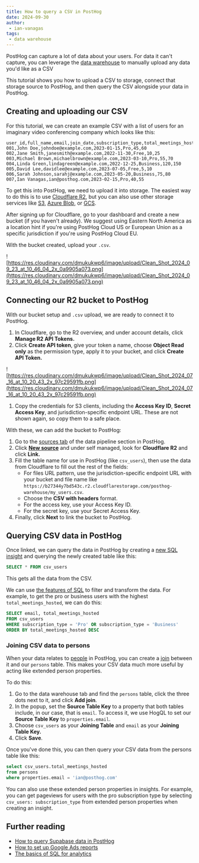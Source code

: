 ```yaml
---
title: How to query a CSV in PostHog
date: 2024-09-30
author:
 - ian-vanagas
tags:
 - data warehouse
---
```


PostHog can capture a lot of data about your users. For data it can't capture, you can leverage the [data warehouse](/data-warehouse) to manually upload any data you'd like as a CSV

This tutorial shows you how to upload a CSV to storage, connect that storage source to PostHog, and then query the CSV alongside your data in PostHog.

## Creating and uploading our CSV

For this tutorial, we can create an example CSV with a list of users for an imaginary video conferencing company which looks like this:

```csv
user_id,full_name,email,join_date,subscription_type,total_meetings_hosted,total_meetings_attended
001,John Doe,johndoe@example.com,2023-01-15,Pro,45,60
002,Jane Smith,janesmith@example.com,2022-11-30,Free,10,25
003,Michael Brown,michaelbrown@example.com,2023-03-10,Pro,55,70
004,Linda Green,lindagreen@example.com,2022-12-25,Business,120,150
005,David Lee,davidlee@example.com,2023-07-05,Free,5,10
006,Sarah Johnson,sarahj@example.com,2023-05-20,Business,75,80
007,Ian Vanagas,ian@posthog.com,2023-02-15,Pro,40,55
```

To get this into PostHog, we need to upload it into storage. The easiest way to do this is to use [Cloudflare R2](/docs/data-warehouse/setup/r2), but you can also use other storage services like [S3](/docs/data-warehouse/setup/s3), [Azure Blob](/docs/data-warehouse/setup/azure-blob), or [GCS](/docs/data-warehouse/setup/gcs). 

After signing up for Cloudflare, go to your dashboard and create a new bucket (if you haven't already). We suggest using Eastern North America as a location hint if you're using PostHog Cloud US or European Union as a specific jurisdiction if you're using PostHog Cloud EU.

With the bucket created, upload your `.csv`.

![https://res.cloudinary.com/dmukukwp6/image/upload/Clean_Shot_2024_09_23_at_10_46_04_2x_0a9905a073.png](https://res.cloudinary.com/dmukukwp6/image/upload/Clean_Shot_2024_09_23_at_10_46_04_2x_0a9905a073.png)

## Connecting our R2 bucket to PostHog

With our bucket setup and `.csv` upload, we are ready to connect it to PostHog.

1. In Cloudflare, go to the R2 overview, and under account details, click **Manage R2 API Tokens.**
2. Click **Create API token**, give your token a name, choose **Object Read only** as the permission type, apply it to your bucket, and click **Create API Token.**

![https://res.cloudinary.com/dmukukwp6/image/upload/Clean_Shot_2024_07_16_at_10_20_43_2x_97c29591fb.png](https://res.cloudinary.com/dmukukwp6/image/upload/Clean_Shot_2024_07_16_at_10_20_43_2x_97c29591fb.png)

1. Copy the credentials for S3 clients, including the **Access Key ID**, **Secret Access Key**, and jurisdiction-specific endpoint URL. These are not shown again, so copy them to a safe place.

With these, we can add the bucket to PostHog:

1. Go to the [sources tab](https://us.posthog.com/pipeline/sources) of the data pipeline section in PostHog.
2. Click [**New source**](https://us.posthog.com/project/52792/pipeline/new/source) and under self managed, look for **Cloudflare R2** and click **Link.**
3. Fill the table name for use in PostHog (like `csv_users`), then use the data from Cloudflare to fill out the rest of the fields:
    - For files URL pattern, use the jurisdiction-specific endpoint URL with your bucket and file name like `https://b27344y7bd543c.r2.cloudflarestorage.com/posthog-warehouse/my_users.csv`.
    - Choose the **CSV with headers** format.
    - For the access key, use your Access Key ID.
    - For the secret key, use your Secret Access Key.
4. Finally, click **Next** to link the bucket to PostHog.

<ProductScreenshot
    imageLight="https://res.cloudinary.com/dmukukwp6/image/upload/Clean_Shot_2024_09_23_at_11_23_44_2x_982f1f4214.png"
    imageDark="https://res.cloudinary.com/dmukukwp6/image/upload/Clean_Shot_2024_09_23_at_11_23_29_2x_4b68dbfec3.png"
    classes="rounded"
    alt="Connecting R2 bucket to PostHog"
/>

## Querying CSV data in PostHog

Once linked, we can query the data in PostHog by creating a [new SQL insight](https://us.posthog.com/insights/new) and querying the newly created table like this:

```sql
SELECT * FROM csv_users
```

This gets all the data from the CSV.

<ProductScreenshot
    imageLight = "https://res.cloudinary.com/dmukukwp6/image/upload/Clean_Shot_2024_09_23_at_11_28_54_2x_e37398b6b8.png" 
    imageDark = "https://res.cloudinary.com/dmukukwp6/image/upload/Clean_Shot_2024_09_23_at_11_29_10_2x_4be5ee2166.png"
    classes="rounded"
    alt="Querying CSV data in PostHog"
/>

We can use [the features of SQL](/docs/product-analytics/sql) to filter and transform the data. For example, to get the pro or business users with the highest `total_meetings_hosted`, we can do this:

```sql
SELECT email, total_meetings_hosted
FROM csv_users
WHERE subscription_type = 'Pro' OR subscription_type = 'Business'
ORDER BY total_meetings_hosted DESC
```

### Joining CSV data to persons

When your data relates to [people](/docs/data/persons) in PostHog, you can create a [join](/docs/data-warehouse/join) between it and our `persons` table. This makes your CSV data much more useful by acting like extended person properties.

To do this:

1. Go to the data warehouse tab and find the `persons` table, click the three dots next to it, and click **Add join**. 
2. In the popup, set the **Source Table Key** to a property that both tables include, in our case, that is `email`. To access it, we use HogQL to set our **Source Table Key** to `properties.email`. 
3. Choose `csv_users` as your **Joining Table** and `email` as your **Joining Table Key.**
4. Click **Save**.

<ProductScreenshot
    imageLight = "https://res.cloudinary.com/dmukukwp6/image/upload/Clean_Shot_2024_09_23_at_13_18_33_2x_38449df291.png" 
    imageDark = "https://res.cloudinary.com/dmukukwp6/image/upload/Clean_Shot_2024_09_23_at_13_17_59_2x_4896f8c63b.png"
    classes="rounded"
    alt="Joining CSV data to persons in PostHog"
/>

Once you've done this, you can then query your CSV data from the persons table like this:

```sql
select csv_users.total_meetings_hosted 
from persons 
where properties.email = 'ian@posthog.com'
```

You can also use these extended person properties in insights. For example, you can get pageviews for users with the pro subscription type by selecting `csv_users: subscription_type` from extended person properties when creating an insight.

<ProductScreenshot
    imageLight = "https://res.cloudinary.com/dmukukwp6/image/upload/Clean_Shot_2024_09_23_at_13_24_54_2x_f6704d05eb.png" 
    imageDark = "https://res.cloudinary.com/dmukukwp6/image/upload/Clean_Shot_2024_09_23_at_13_25_19_2x_6ad280fde5.png"
    classes="rounded"
    alt="Using extended person properties from CSV data in PostHog insights"
/>

## Further reading

- [How to query Supabase data in PostHog](/tutorials/supabase-query)
- [How to set up Google Ads reports](/tutorials/google-ads-reports)
- [The basics of SQL for analytics](/product-engineers/sql-for-analytics)

<NewsletterForm />